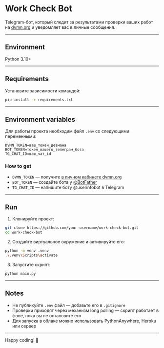 # Work Check Bot

Telegram-бот, который следит за результатами проверки ваших работ на [dvmn.org](https://dvmn.org) и уведомляет вас в личные сообщения.

---

## Environment

Python 3.10+

---

## Requirements

Установите зависимости командой:

```bash
pip install -r requirements.txt
```

---

## Environment variables

Для работы проекта необходим файл `.env` со следующими переменными:

```env
DVMN_TOKEN=ваш_токен_девмана
BOT_TOKEN=токен_вашего_телеграм_бота
TG_CHAT_ID=ваш_чат_id
```

### How to get

* `DVMN_TOKEN` — получите [в личном кабинете dvmn.org](https://dvmn.org/api/docs/)
* `BOT_TOKEN` — создайте бота у [@BotFather](https://t.me/botfather)
* `TG_CHAT_ID` — напишите боту @userinfobot в Telegram

---

## Run

1. Клонируйте проект:

```bash
git clone https://github.com/your-username/work-check-bot.git
cd work-check-bot
```

2. Создайте виртуальное окружение и активируйте его:

```bash
python -m venv .venv
.\.venv\Scripts\activate
```

3. Запустите скрипт:

```bash
python main.py
```

---

## Notes

* Не публикуйте `.env` файл — добавьте его в `.gitignore`
* Проверки приходят через механизм long polling — скрипт работает в фоне, пока вы не остановите его
* Для запуска в облаке можно использовать PythonAnywhere, Heroku или сервер

---

Happy coding! 🚀
